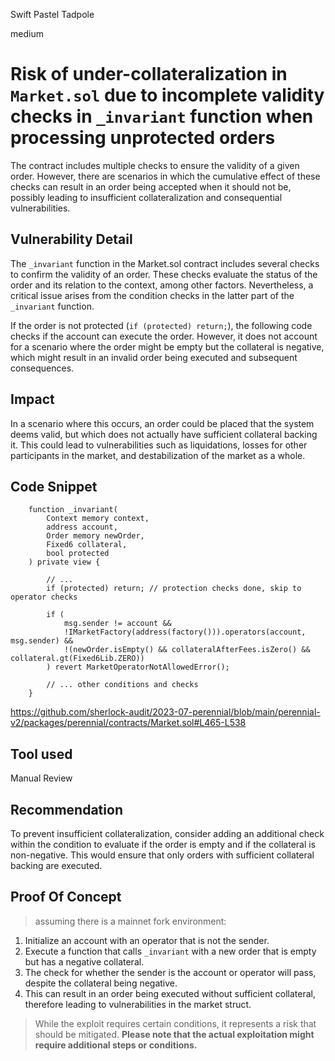 Swift Pastel Tadpole

medium

# Risk of under-collateralization in `Market.sol` due to incomplete validity checks in `_invariant` function when processing unprotected orders

The contract includes multiple checks to ensure the validity of a given order. However, there are scenarios in which the cumulative effect of these checks can result in an order being accepted when it should not be, possibly leading to insufficient collateralization and consequential vulnerabilities.

## Vulnerability Detail

The `_invariant` function in the Market.sol contract includes several checks to confirm the validity of an order. These checks evaluate the status of the order and its relation to the context, among other factors. Nevertheless, a critical issue arises from the condition checks in the latter part of the `_invariant` function.

If the order is not protected (`if (protected) return;`), the following code checks if the account can execute the order. However, it does not account for a scenario where the order might be empty but the collateral is negative, which might result in an invalid order being executed and subsequent consequences.

## Impact

In a scenario where this occurs, an order could be placed that the system deems valid, but which does not actually have sufficient collateral backing it. This could lead to vulnerabilities such as liquidations, losses for other participants in the market, and destabilization of the market as a whole.

## Code Snippet

```solidity
    function _invariant(
        Context memory context,
        address account,
        Order memory newOrder,
        Fixed6 collateral,
        bool protected
    ) private view {

        // ...
        if (protected) return; // protection checks done, skip to operator checks 

        if (
            msg.sender != account &&                                                                        
            !IMarketFactory(address(factory())).operators(account, msg.sender) &&                           
            !(newOrder.isEmpty() && collateralAfterFees.isZero() && collateral.gt(Fixed6Lib.ZERO))     
        ) revert MarketOperatorNotAllowedError();

        // ... other conditions and checks 
    }
```

https://github.com/sherlock-audit/2023-07-perennial/blob/main/perennial-v2/packages/perennial/contracts/Market.sol#L465-L538

## Tool used

Manual Review

## Recommendation

To prevent insufficient collateralization, consider adding an additional check within the condition to evaluate if the order is empty and if the collateral is non-negative. This would ensure that only orders with sufficient collateral backing are executed.

## Proof Of Concept 

> assuming there is a mainnet fork environment:

1. Initialize an account with an operator that is not the sender.
2. Execute a function that calls `_invariant` with a new order that is empty but has a negative collateral.
3. The check for whether the sender is the account or operator will pass, despite the collateral being negative.
4. This can result in an order being executed without sufficient collateral, therefore leading to vulnerabilities in the market struct.

> While the exploit requires certain conditions, it represents a risk that should be mitigated. **Please note that the actual exploitation might require additional steps or conditions.**